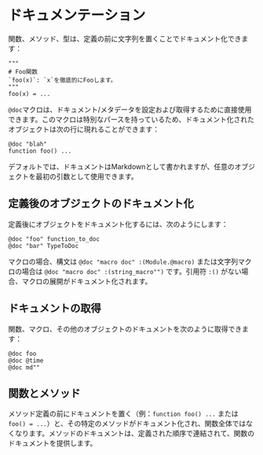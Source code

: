 # ドキュメンテーション

関数、メソッド、型は、定義の前に文字列を置くことでドキュメント化できます：

```
"""
# Foo関数
`foo(x)`: `x`を徹底的にFooします。
"""
foo(x) = ...
```

`@doc`マクロは、ドキュメント/メタデータを設定および取得するために直接使用できます。このマクロは特別なパースを持っているため、ドキュメント化されたオブジェクトは次の行に現れることができます：

```
@doc "blah"
function foo() ...
```

デフォルトでは、ドキュメントはMarkdownとして書かれますが、任意のオブジェクトを最初の引数として使用できます。

## 定義後のオブジェクトのドキュメント化

定義後にオブジェクトをドキュメント化するには、次のようにします：

```
@doc "foo" function_to_doc
@doc "bar" TypeToDoc
```

マクロの場合、構文は `@doc "macro doc" :(Module.@macro)` または文字列マクロの場合は `@doc "macro doc" :(string_macro"")` です。引用符 `:()` がない場合、マクロの展開がドキュメント化されます。

## ドキュメントの取得

関数、マクロ、その他のオブジェクトのドキュメントを次のように取得できます：

```
@doc foo
@doc @time
@doc md""
```

## 関数とメソッド

メソッド定義の前にドキュメントを置く（例：`function foo() ...` または `foo() = ...`）と、その特定のメソッドがドキュメント化され、関数全体ではなくなります。メソッドのドキュメントは、定義された順序で連結されて、関数のドキュメントを提供します。
